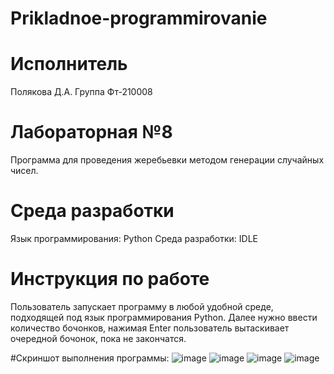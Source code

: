 # Prikladnoe-programmirovanie
# Исполнитель
Полякова Д.А.
Группа Фт-210008

# Лабораторная №8
Программа для проведения жеребьевки методом генерации случайных чисел. 

# Среда разработки 
Язык программирования: Python
Среда разработки: IDLE

# Инструкция по работе
Пользователь запускает программу в любой удобной среде, подходящей под язык программирования Python. Далее нужно ввести количество бочонков, нажимая Enter пользователь вытаскивает очередной бочонок, пока не закончатся.

#Скриншот выполнения программы:
![image](https://user-images.githubusercontent.com/113821762/208244535-522933f2-ff06-4d69-ba61-404292d1a792.png)
![image](https://user-images.githubusercontent.com/113821762/208244568-e64e0991-3911-4c64-a5b0-4339446224d0.png)
![image](https://user-images.githubusercontent.com/113821762/208244617-6928a477-6ba5-41e8-8d2a-b6209df148e9.png)
![image](https://user-images.githubusercontent.com/113821762/208244669-4a1628b5-26e0-4790-a359-2421f3ee5b11.png)
